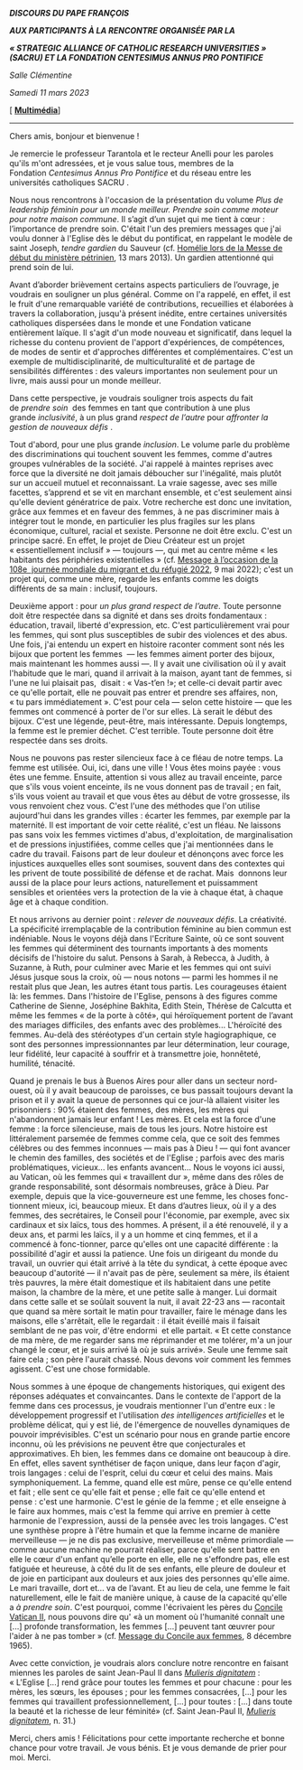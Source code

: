 ***DISCOURS DU PAPE FRANÇOIS***

***AUX PARTICIPANTS À LA RENCONTRE ORGANISÉE PAR LA***

***« STRATEGIC ALLIANCE OF CATHOLIC RESEARCH UNIVERSITIES » (SACRU) ET LA FONDATION CENTESIMUS ANNUS PRO PONTIFICE***

*Salle Clémentine*

*Samedi 11 mars 2023*

[ **[Multimédia](http://w2.vatican.va/content/francesco/fr/events/event.dir.html/content/vaticanevents/fr/2023/3/11/incontro.html)**]

________________________________________

Chers amis, bonjour et bienvenue !

Je remercie le professeur Tarantola et le recteur Anelli pour les paroles qu'ils m'ont adressées, et je vous salue tous, membres de la Fondation *Centesimus Annus Pro Pontifice* et du réseau entre les universités catholiques SACRU .

Nous nous rencontrons à l'occasion de la présentation du volume *Plus de leadership féminin pour un monde meilleur. Prendre soin comme moteur pour notre maison commune*. Il s’agit d’un sujet qui me tient à cœur : l’importance de prendre soin. C'était l'un des premiers messages que j'ai voulu donner à l'Eglise dès le début du pontificat, en rappelant le modèle de saint Joseph, *tendre gardien* du Sauveur (cf. [Homélie lors de la Messe de début du ministère pétrinien](https://www.vatican.va/content/francesco/fr/homilies/2013/documents/papa-francesco_20130319_omelia-inizio-pontificato.html), 13 mars 2013). Un gardien attentionné qui prend soin de lui.

Avant d’aborder brièvement certains aspects particuliers de l’ouvrage, je voudrais en souligner un plus général. Comme on l'a rappelé, en effet, il est le fruit d'une remarquable variété de contributions, recueillies et élaborées à travers la collaboration, jusqu'à présent inédite, entre certaines universités catholiques dispersées dans le monde et une Fondation vaticane entièrement laïque. Il s'agit d'un mode nouveau et significatif, dans lequel la richesse du contenu provient de l'apport d'expériences, de compétences, de modes de sentir et d'approches différentes et complémentaires. C'est un exemple de multidisciplinarité, de multiculturalité et de partage de sensibilités différentes : des valeurs importantes non seulement pour un livre, mais aussi pour un monde meilleur.

Dans cette perspective, je voudrais souligner trois aspects du fait de *prendre soin*  des femmes en tant que contribution à une plus grande *inclusivité*, à un plus grand *respect de l’autre* pour *affronter la gestion de nouveaux défis* .

Tout d'abord, pour une plus grande *inclusion*. Le volume parle du problème des discriminations qui touchent souvent les femmes, comme d'autres groupes vulnérables de la société. J'ai rappelé à maintes reprises avec force que la diversité ne doit jamais déboucher sur l'inégalité, mais plutôt sur un accueil mutuel et reconnaissant. La vraie sagesse, avec ses mille facettes, s’apprend et se vit en marchant ensemble, et c'est seulement ainsi qu'elle devient génératrice de paix. Votre recherche est donc une invitation, grâce aux femmes et en faveur des femmes, à ne pas discriminer mais à intégrer tout le monde, en particulier les plus fragiles sur les plans économique, culturel, racial et sexiste. Personne ne doit être exclu. C'est un principe sacré. En effet, le projet de Dieu Créateur est un projet « essentiellement inclusif » — toujours —, qui met au centre même « les habitants des périphéries existentielles » (cf. [Message à l’occasion de la 108e  journée mondiale du migrant et du réfugié 2022](https://www.vatican.va/content/francesco/fr/messages/migration/documents/20220509-world-migrants-day-2022.html), 9 mai 2022); c'est un projet qui, comme une mère, regarde les enfants comme les doigts différents de sa main : inclusif, toujours.

Deuxième apport : pour *un plus grand respect de l’autre*. Toute personne doit être respectée dans sa dignité et dans ses droits fondamentaux : éducation, travail, liberté d'expression, etc. C'est particulièrement vrai pour les femmes, qui sont plus susceptibles de subir des violences et des abus. Une fois, j'ai entendu un expert en histoire raconter comment sont nés les bijoux que portent les femmes  — les femmes aiment porter des bijoux, mais maintenant les hommes aussi —. Il y avait une civilisation où il y avait l'habitude que le mari, quand il arrivait à la maison, ayant tant de femmes, si l'une ne lui plaisait pas,  disait : « Vas-t’en !»; et celle-ci devait partir avec ce qu'elle portait, elle ne pouvait pas entrer et prendre ses affaires, non, « tu pars immédiatement ». C'est pour cela — selon cette histoire — que les femmes ont commencé à porter de l'or sur elles. Là serait le début des bijoux. C'est une légende, peut-être, mais intéressante. Depuis longtemps, la femme est le premier déchet. C'est terrible. Toute personne doit être respectée dans ses droits.

Nous ne pouvons pas rester silencieux face à ce fléau de notre temps. La femme est utilisée. Oui, ici, dans une ville ! Vous êtes moins payée : vous êtes une femme. Ensuite, attention si vous allez au travail enceinte, parce que s'ils vous voient enceinte, ils ne vous donnent pas de travail ; en fait, s'ils vous voient au travail et que vous êtes au début de votre grossesse, ils vous renvoient chez vous. C'est l'une des méthodes que l'on utilise aujourd'hui dans les grandes villes : écarter les femmes, par exemple par la maternité. Il est important de voir cette réalité, c'est un fléau. Ne laissons pas sans voix les femmes victimes d'abus, d'exploitation, de marginalisation et de pressions injustifiées, comme celles que j'ai mentionnées dans le cadre du travail. Faisons part de leur douleur et dénonçons avec force les injustices auxquelles elles sont soumises, souvent dans des contextes qui les privent de toute possibilité de défense et de rachat. Mais  donnons leur aussi de la place pour leurs actions, naturellement et puissamment sensibles et orientées vers la protection de la vie à chaque état, à chaque âge et à chaque condition.

Et nous arrivons au dernier point : *relever de nouveaux défis*. La créativité. La spécificité irremplaçable de la contribution féminine au bien commun est indéniable. Nous le voyons déjà dans l'Ecriture Sainte, où ce sont souvent les femmes qui déterminent des tournants importants à des moments décisifs de l'histoire du salut. Pensons à Sarah, à Rebecca, à Judith, à Suzanne, à Ruth, pour culminer avec Marie et les femmes qui ont suivi Jésus jusque sous la croix, où — nous notons — parmi les hommes il ne restait plus que Jean, les autres étant tous partis. Les courageuses étaient là: les femmes. Dans l'histoire de l'Eglise, pensons à des figures comme Catherine de Sienne, Joséphine Bakhita, Edith Stein, Thérèse de Calcutta et même les femmes « de la porte à côté», qui héroïquement portent de l’avant des mariages difficiles, des enfants avec des problèmes... L'héroïcité des femmes. Au-delà des stéréotypes d'un certain style hagiographique, ce sont des personnes impressionnantes par leur détermination, leur courage, leur fidélité, leur capacité à souffrir et à transmettre joie, honnêteté, humilité, ténacité.

Quand je prenais le bus à Buenos Aires pour aller dans un secteur nord-ouest, où il y avait beaucoup de paroisses, ce bus passait toujours devant la prison et il y avait la queue de personnes qui ce jour-là allaient visiter les prisonniers : 90% étaient des femmes, des mères, les mères qui n'abandonnent jamais leur enfant ! Les mères. Et cela est la force d'une femme : la force silencieuse, mais de tous les jours. Notre histoire est littéralement parsemée de femmes comme cela, que ce soit des femmes célèbres ou des femmes inconnues — mais pas à Dieu ! — qui font avancer le chemin des familles, des sociétés et de l'Eglise ; parfois avec des maris problématiques, vicieux... les enfants avancent... Nous le voyons ici aussi, au Vatican, où les femmes qui « travaillent dur », même dans des rôles de grande responsabilité, sont désormais nombreuses, grâce à Dieu. Par exemple, depuis que la vice-gouverneure est une femme, les choses fonc-tionnent mieux, ici, beaucoup mieux. Et dans d’autres lieux, où il y a des femmes, des secrétaires, le Conseil pour l'économie, par exemple, avec six cardinaux et six laïcs, tous des hommes. A présent, il a été renouvelé, il y a deux ans, et parmi les laïcs, il y a un homme et cinq femmes, et il a commencé à fonc-tionner, parce qu'elles ont une capacité différente : la possibilité d'agir et aussi la patience. Une fois un dirigeant du monde du travail, un ouvrier qui était arrivé à la tête du syndicat, à cette époque avec beaucoup d'autorité — il n'avait pas de père, seulement sa mère, ils étaient très pauvres, la mère était domestique et ils habitaient dans une petite maison, la chambre de la mère, et une petite salle à manger. Lui dormait dans cette salle et se soûlait souvent la nuit, il avait 22-23 ans — racontait que quand sa mère sortait le matin pour travailler, faire le ménage dans les maisons, elle s'arrêtait, elle le regardait : il était éveillé mais il faisait semblant de ne pas voir, d'être endormi  et elle partait. « Et cette constance de ma mère, de me regarder sans me réprimander et me tolérer, m'a un jour changé le cœur, et je suis arrivé là où je suis arrivé». Seule une femme sait faire cela ; son père l'aurait chassé. Nous devons voir comment les femmes agissent. C'est une chose formidable.

Nous sommes à une époque de changements historiques, qui exigent des réponses adéquates et convaincantes. Dans le contexte de l'apport de la femme dans ces processus, je voudrais mentionner l'un d'entre eux : le développement progressif et l'utilisation *des intelligences artificielles* et le problème délicat, qui y est lié, de l'émergence de nouvelles dynamiques de pouvoir imprévisibles. C'est un scénario pour nous en grande partie encore inconnu, où les prévisions ne peuvent être que conjecturales et approximatives. Eh bien, les femmes dans ce domaine ont beaucoup à dire. En effet, elles savent synthétiser de façon unique, dans leur façon d'agir, trois langages : celui de l'esprit, celui du cœur et celui des mains. Mais symphoniquement. La femme, quand elle est mûre, pense ce qu'elle entend et fait ; elle sent ce qu'elle fait et pense ; elle fait ce qu'elle entend et pense : c'est une harmonie. C'est le génie de la femme ; et elle enseigne à le faire aux hommes, mais c'est la femme qui arrive en premier à cette harmonie de l'expression, aussi de la pensée avec les trois langages. C'est une synthèse propre à l'être humain et que la femme incarne de manière merveilleuse — je ne dis pas exclusive, merveilleuse et même primordiale — comme aucune machine ne pourrait réaliser, parce qu'elle sent battre en elle le cœur d'un enfant qu’elle porte en elle, elle ne s'effondre pas, elle est fatiguée et heureuse, à côté du lit de ses enfants, elle pleure de douleur et de joie en participant aux douleurs et aux joies des personnes qu'elle aime. Le mari travaille, dort et... va de l’avant. Et au lieu de cela, une femme le fait naturellement, elle le fait de manière unique, à cause de la capacité qu'elle a *à prendre soin*. C'est pourquoi, comme l'écrivaient les pères du [Concile Vatican II](https://www.vatican.va/archive/hist_councils/ii_vatican_council/index_fr.htm), nous pouvons dire qu' «à un moment où l'humanité connaît une [...] profonde transformation, les femmes [...] peuvent tant œuvrer pour l'aider à ne pas tomber » (cf. [Message du Concile aux femmes](https://www.vatican.va/content/paul-vi/fr/speeches/1965/documents/hf_p-vi_spe_19651208_epilogo-concilio-donne.html), 8 décembre 1965).

Avec cette conviction, je voudrais alors conclure notre rencontre en faisant miennes les paroles de saint Jean-Paul II dans *[Mulieris dignitatem](https://www.vatican.va/content/john-paul-ii/fr/apost_letters/1988/documents/hf_jp-ii_apl_19880815_mulieris-dignitatem.html)* : « L'Eglise [...] rend grâce pour toutes les femmes et pour chacune : pour les mères, les sœurs, les épouses ; pour les femmes consacrées, [...] pour les femmes qui travaillent professionnellement, [...] pour toutes : [...] dans toute la beauté et la richesse de leur féminité» (cf. Saint Jean-Paul II, *[Mulieris dignitatem](https://www.vatican.va/content/john-paul-ii/fr/apost_letters/1988/documents/hf_jp-ii_apl_19880815_mulieris-dignitatem.html)*, n. 31.)

Merci, chers amis ! Félicitations pour cette importante recherche et bonne chance pour votre travail. Je vous bénis. Et je vous demande de prier pour moi. Merci.